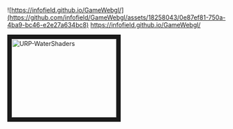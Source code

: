 
![https://infofield.github.io/GameWebgl/](https://github.com/infofield/GameWebgl/assets/18258043/0e87ef81-750a-4ba9-bc46-e2e27a634bc8)
https://infofield.github.io/GameWebgl/

<a href="https://infofield.github.io/GameWebgl/" target="_blank"><img src="https://github.com/infofield/GameWebgl/assets/18258043/0e87ef81-750a-4ba9-bc46-e2e27a634bc8" alt="URP-WaterShaders" width="240" height="180" border="10" /></a></p>
